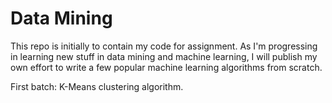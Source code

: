 # Data Mining

This repo is initially to contain my code for assignment. As I'm progressing in learning new stuff in data mining and machine learning, I
will publish my own effort to write a few popular machine learning algorithms from scratch.

First batch: K-Means clustering algorithm.
